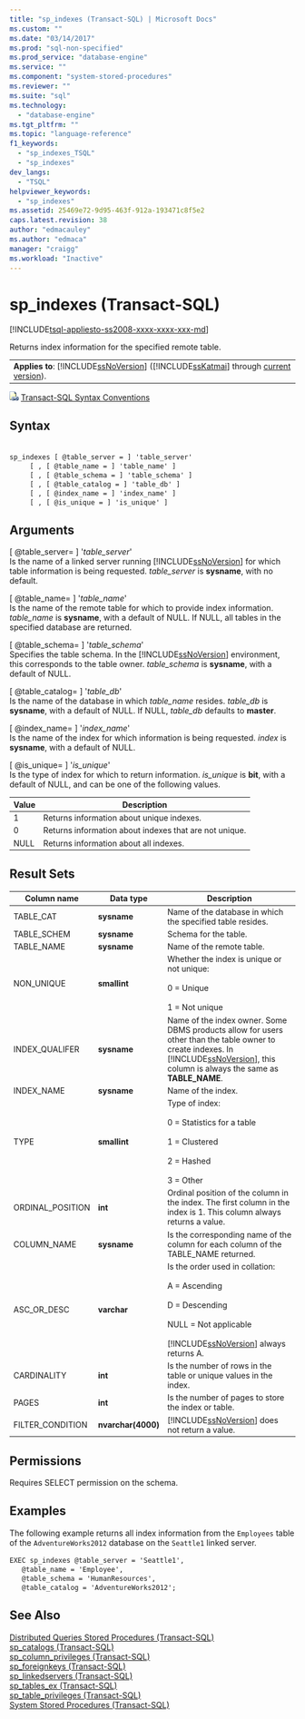 ```yaml
---
title: "sp_indexes (Transact-SQL) | Microsoft Docs"
ms.custom: ""
ms.date: "03/14/2017"
ms.prod: "sql-non-specified"
ms.prod_service: "database-engine"
ms.service: ""
ms.component: "system-stored-procedures"
ms.reviewer: ""
ms.suite: "sql"
ms.technology: 
  - "database-engine"
ms.tgt_pltfrm: ""
ms.topic: "language-reference"
f1_keywords: 
  - "sp_indexes_TSQL"
  - "sp_indexes"
dev_langs: 
  - "TSQL"
helpviewer_keywords: 
  - "sp_indexes"
ms.assetid: 25469e72-9d95-463f-912a-193471c8f5e2
caps.latest.revision: 38
author: "edmacauley"
ms.author: "edmaca"
manager: "craigg"
ms.workload: "Inactive"
---
```

# sp_indexes (Transact-SQL)
[!INCLUDE[tsql-appliesto-ss2008-xxxx-xxxx-xxx-md](../../includes/tsql-appliesto-ss2008-xxxx-xxxx-xxx-md.md)]

  Returns index information for the specified remote table.  
  
||  
|-|  
|**Applies to**: [!INCLUDE[ssNoVersion](../../includes/ssnoversion-md.md)] ([!INCLUDE[ssKatmai](../../includes/sskatmai-md.md)] through [current version](http://go.microsoft.com/fwlink/p/?LinkId=299658)).|  
  
 ![Topic link icon](../../database-engine/configure-windows/media/topic-link.gif "Topic link icon") [Transact-SQL Syntax Conventions](../../t-sql/language-elements/transact-sql-syntax-conventions-transact-sql.md)  
  
## Syntax  
  
```  
  
sp_indexes [ @table_server = ] 'table_server'   
     [ , [ @table_name = ] 'table_name' ]   
     [ , [ @table_schema = ] 'table_schema' ]   
     [ , [ @table_catalog = ] 'table_db' ]   
     [ , [ @index_name = ] 'index_name' ]   
     [ , [ @is_unique = ] 'is_unique' ]  
```  
  
## Arguments  
 [ @table_server= ] '*table_server*'  
 Is the name of a linked server running [!INCLUDE[ssNoVersion](../../includes/ssnoversion-md.md)] for which table information is being requested. *table_server* is **sysname**, with no default.  
  
 [ @table_name= ] '*table_name*'  
 Is the name of the remote table for which to provide index information. *table_name* is **sysname**, with a default of NULL. If NULL, all tables in the specified database are returned.  
  
 [ @table_schema= ] '*table_schema*'  
 Specifies the table schema. In the [!INCLUDE[ssNoVersion](../../includes/ssnoversion-md.md)] environment, this corresponds to the table owner. *table_schema* is **sysname**, with a default of NULL.  
  
 [ @table_catalog= ] '*table_db*'  
 Is the name of the database in which *table_name* resides. *table_db* is **sysname**, with a default of NULL. If NULL, *table_db* defaults to **master**.  
  
 [ @index_name= ] '*index_name*'  
 Is the name of the index for which information is being requested. *index* is **sysname**, with a default of NULL.  
  
 [ @is_unique= ] '*is_unique*'  
 Is the type of index for which to return information. *is_unique* is **bit**, with a default of NULL, and can be one of the following values.  
  
|Value|Description|  
|-----------|-----------------|  
|1|Returns information about unique indexes.|  
|0|Returns information about indexes that are not unique.|  
|NULL|Returns information about all indexes.|  
  
## Result Sets  
  
|Column name|Data type|Description|  
|-----------------|---------------|-----------------|  
|TABLE_CAT|**sysname**|Name of the database in which the specified table resides.|  
|TABLE_SCHEM|**sysname**|Schema for the table.|  
|TABLE_NAME|**sysname**|Name of the remote table.|  
|NON_UNIQUE|**smallint**|Whether the index is unique or not unique:<br /><br /> 0 = Unique<br /><br /> 1 = Not unique|  
|INDEX_QUALIFER|**sysname**|Name of the index owner. Some DBMS products allow for users other than the table owner to create indexes. In [!INCLUDE[ssNoVersion](../../includes/ssnoversion-md.md)], this column is always the same as **TABLE_NAME**.|  
|INDEX_NAME|**sysname**|Name of the index.|  
|TYPE|**smallint**|Type of index:<br /><br /> 0 = Statistics for a table<br /><br /> 1 = Clustered<br /><br /> 2 = Hashed<br /><br /> 3 = Other|  
|ORDINAL_POSITION|**int**|Ordinal position of the column in the index. The first column in the index is 1. This column always returns a value.|  
|COLUMN_NAME|**sysname**|Is the corresponding name of the column for each column of the TABLE_NAME returned.|  
|ASC_OR_DESC|**varchar**|Is the order used in collation:<br /><br /> A = Ascending<br /><br /> D = Descending<br /><br /> NULL = Not applicable<br /><br /> [!INCLUDE[ssNoVersion](../../includes/ssnoversion-md.md)] always returns A.|  
|CARDINALITY|**int**|Is the number of rows in the table or unique values in the index.|  
|PAGES|**int**|Is the number of pages to store the index or table.|  
|FILTER_CONDITION|**nvarchar(**4000**)**|[!INCLUDE[ssNoVersion](../../includes/ssnoversion-md.md)] does not return a value.|  
  
## Permissions  
 Requires SELECT permission on the schema.  
  
## Examples  
 The following example returns all index information from the `Employees` table of the `AdventureWorks2012` database on the `Seattle1` linked server.  
  
```  
EXEC sp_indexes @table_server = 'Seattle1',   
   @table_name = 'Employee',   
   @table_schema = 'HumanResources',  
   @table_catalog = 'AdventureWorks2012';  
```  
  
## See Also  
 [Distributed Queries Stored Procedures &#40;Transact-SQL&#41;](../../relational-databases/system-stored-procedures/distributed-queries-stored-procedures-transact-sql.md)   
 [sp_catalogs &#40;Transact-SQL&#41;](../../relational-databases/system-stored-procedures/sp-catalogs-transact-sql.md)   
 [sp_column_privileges &#40;Transact-SQL&#41;](../../relational-databases/system-stored-procedures/sp-column-privileges-transact-sql.md)   
 [sp_foreignkeys &#40;Transact-SQL&#41;](../../relational-databases/system-stored-procedures/sp-foreignkeys-transact-sql.md)   
 [sp_linkedservers &#40;Transact-SQL&#41;](../../relational-databases/system-stored-procedures/sp-linkedservers-transact-sql.md)   
 [sp_tables_ex &#40;Transact-SQL&#41;](../../relational-databases/system-stored-procedures/sp-tables-ex-transact-sql.md)   
 [sp_table_privileges &#40;Transact-SQL&#41;](../../relational-databases/system-stored-procedures/sp-table-privileges-transact-sql.md)   
 [System Stored Procedures &#40;Transact-SQL&#41;](../../relational-databases/system-stored-procedures/system-stored-procedures-transact-sql.md)  
  
  
